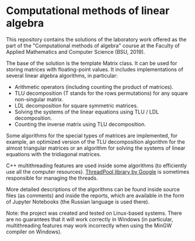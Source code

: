 # Computational methods of linear algebra

This repository contains the solutions of the laboratory work offered as
the part of the "Computational methods of algebra" course at the Faculty of
Applied Mathematics and Computer Science (BSU, 2019).

The base of the solution is the template Matrix class. It can be used for
storing matrices with floating-point values. It includes implementations of
several linear algebra algorithms, in particular:
* Arithmetic operators (including counting the product of matrices).
* TLU decomposition (T stands for the rows permutations) for any square 
non-singular matrix.
* LDL decomposition for square symmetric matrices.
* Solving the systems of the linear equations using TLU / LDL decomposition.
* Counting the inverse matrix using TLU decomposition.

Some algorithms for the special types of matrices are implemented, for
example, an optimized version of the TLU decomposition algorithm for the
almost triangular matrices or an algorithm for solving the systems of
linear equations with the tridiagonal matrices.

C++ multithreading features are used inside some algorithms (to efficiently
use all the computer resources). [ThreadPool library by Google](
https://github.com/google/or-tools/blob/v7.4/ortools/base/threadpool.h) is
sometimes responsible for managing the threads.

More detailed descriptions of the algorithms can be found inside source
files (as comments) and inside the reports, which are available in the form
of Jupyter Notebooks (the Russian language is used there).

Note: the project was created and tested on Linux-based systems. There are no
guarantees that it will work correctly in Windows (in particular,
multithreading features may work incorrectly when using the MinGW compiler 
on Windows).
